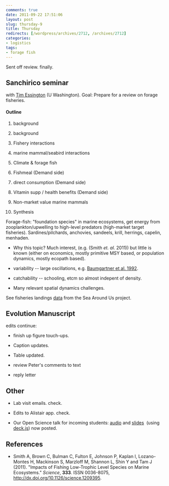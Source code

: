 ```yaml
---
comments: true
date: 2011-09-22 17:51:06
layout: post
slug: thursday-9
title: Thursday
redirects: [/wordpress/archives/2712, /archives/2712]
categories:
- logistics
tags:
- forage fish
---
```


Sent off review. finally.


## Sanchirico seminar


with [Tim Essington](http://fish.washington.edu/people/essington/) (U Washington). Goal: Prepare for a review on forage fisheries.


#### Outline





	
  1. background

	
  2. background

	
  3. Fishery interactions

	
  4. marine mammal/seabird interactions

	
  5. Climate & forage fish

	
  6. Fishmeal (Demand side)

	
  7. direct consumption (Demand side)

	
  8. Vitamin supp / health benefits (Demand side)

	
  9. Non-market value marine mammals

	
  10. Synthesis


Forage-fish: "foundation species" in marine ecosystems, get energy from zooplankton/upwelling to high-level predators (high-market target fisheries). Sardines/pilchards, anchovies, sandeels, krill, herrings, capelin, menhaden.

	
  * Why this topic? Much interest, (e.g. (Smith _et. al._ 2011)) but little is known (either on economics, mostly primitive MSY based, or population dynamics, mostly ecopath based).

	
  * variability -- large oscillations, e.g. [Baumgartner et al. 1992](http://ca-seafood.ucdavis.edu/news/wetfish/wf_reading/baumgart.pdf).

	
  * catchability -- schooling, etcm so almost indepent of density.

	
  * Many relevant spatial dynamics challenges.


See fisheries landings [data](http://www.seaaroundus.org/global/1/1.aspx) from the Sea Around Us project.


## Evolution Manuscript


edits continue:



	
  * finish up figure touch-ups.

	
  * Caption updates.

	
  * Table updated.

	
  * review Peter's comments to text

	
  * reply letter




## Other





	
  * Lab visit emails. check.

	
  * Edits to Alistair app. check.

	
  * Our Open Science talk for incoming students: [audio](http://www.archive.org/details/ThingsIWishIKnewThreeYearsAgo-ByTheDavisOpenScienceGroup&reCache=1) and [slides](http://hazelnusse.github.com/DOS_WOW2011/)  (using [deck.js](http://imakewebthings.github.com/deck.js/)) now posted.



## References


- Smith A, Brown C, Bulman C, Fulton E, Johnson P, Kaplan I, Lozano-Montes H, Mackinson S, Marzloff M, Shannon L, Shin Y and Tam J (2011).
"Impacts of Fishing Low-Trophic Level Species on Marine Ecosystems."
*Science*, **333**.
ISSN 0036-8075, <a href="http://dx.doi.org/10.1126/science.1209395">http://dx.doi.org/10.1126/science.1209395</a>.
